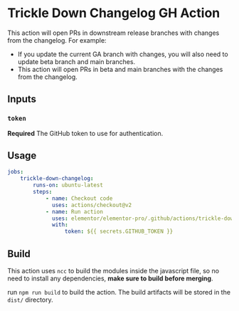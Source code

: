 # Trickle Down Changelog GH Action
This action will open PRs in downstream release branches with changes from the changelog.
For example:
- If you update the current GA branch with changes, you will also need to update beta branch and main branches.
- This action will open PRs in beta and main branches with the changes from the changelog.

## Inputs
### `token`
**Required** The GitHub token to use for authentication.

## Usage
```yaml
jobs:
	trickle-down-changelog:
		runs-on: ubuntu-latest
		steps:
			- name: Checkout code
			  uses: actions/checkout@v2
			- name: Run action
			  uses: elementor/elementor-pro/.github/actions/trickle-down-changelog@main
			  with:
				  token: ${{ secrets.GITHUB_TOKEN }}
```

## Build
This action uses `ncc` to build the modules inside the javascript file, so no need to install any dependencies, **make sure to build before merging**.

run `npm run build` to build the action. The build artifacts will be stored in the `dist/` directory.
